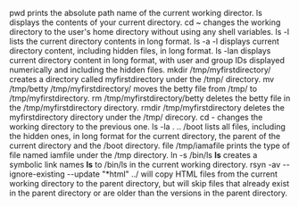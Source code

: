 pwd prints the absolute path name of the current working director.
ls displays the contents of your current directory.
cd ~ changes the working directory to the user's home directory without using any shell variables.
ls -l lists the current directory contents in long format.
ls -a -l displays current directory content, including hidden files, in long format.
ls -lan displays current directory content in long format, with user and group IDs displayed numerically and including the hidden files.
mkdir /tmp/myfirstdirectory/ creates a directory called myfirstdirectory under the /tmp/ directory.
mv /tmp/betty /tmp/myfirstdirectory/ moves the betty file from /tmp/ to /tmp/myfirstdirectory.
rm /tmp/myfirstdirectory/betty deletes the betty file in the /tmp/myfirstdirectory directory.
rmdir /tmp/myfirstdirectory deletes the myfirstdirectory directory under the /tmp/ direcory.
cd - changes the working directory to the previous one.
ls -la . .. /boot lists all files, including the hidden ones, in long format for the current directory, the parent of the current directory and the /boot directory.
file /tmp/iamafile prints the type of file named iamfile under the /tmp directory.
ln -s /bin/ls __ls__ creates a symbolic link names __ls__ to /bin/ls in the current working directory.
rsyn -av --ignore-existing --update "*html" ../ will copy HTML files from the current working directory to the parent directory, but will skip files that already exist in the parent directory or are older than the versions in the parent directory.
